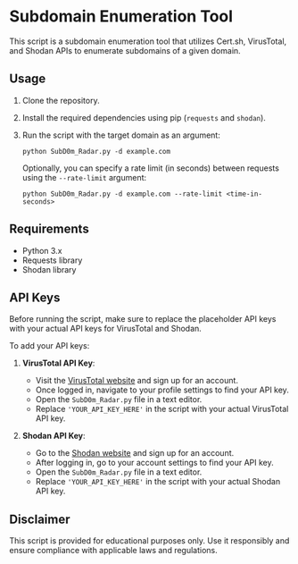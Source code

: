 # Subdomain Enumeration Tool

This script is a subdomain enumeration tool that utilizes Cert.sh, VirusTotal, and Shodan APIs to enumerate subdomains of a given domain.

## Usage

1. Clone the repository.
2. Install the required dependencies using pip (`requests` and `shodan`).
3. Run the script with the target domain as an argument:
    ```
    python SubD0m_Radar.py -d example.com
    ```

   Optionally, you can specify a rate limit (in seconds) between requests using the `--rate-limit` argument:
    ```
    python SubD0m_Radar.py -d example.com --rate-limit <time-in-seconds>
    ```

## Requirements

- Python 3.x
- Requests library
- Shodan library

## API Keys

Before running the script, make sure to replace the placeholder API keys with your actual API keys for VirusTotal and Shodan.

To add your API keys:

1. **VirusTotal API Key**:
    - Visit the [VirusTotal website](https://www.virustotal.com/) and sign up for an account.
    - Once logged in, navigate to your profile settings to find your API key.
    - Open the `SubD0m_Radar.py` file in a text editor.
    - Replace `'YOUR_API_KEY_HERE'` in the script with your actual VirusTotal API key.

2. **Shodan API Key**:
    - Go to the [Shodan website](https://www.shodan.io/) and sign up for an account.
    - After logging in, go to your account settings to find your API key.
    - Open the `SubD0m_Radar.py` file in a text editor.
    - Replace `'YOUR_API_KEY_HERE'` in the script with your actual Shodan API key.

## Disclaimer

This script is provided for educational purposes only. Use it responsibly and ensure compliance with applicable laws and regulations.
